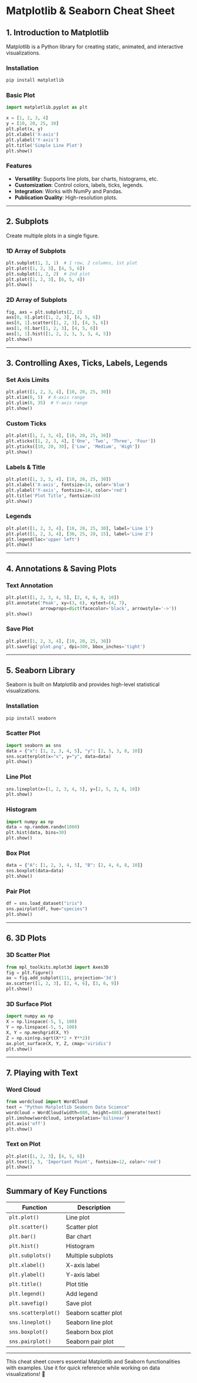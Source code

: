 # **Matplotlib & Seaborn Cheat Sheet**

## **1. Introduction to Matplotlib**
Matplotlib is a Python library for creating static, animated, and interactive visualizations.

### **Installation**
```python
pip install matplotlib
```

### **Basic Plot**
```python
import matplotlib.pyplot as plt

x = [1, 2, 3, 4]
y = [10, 20, 25, 30]
plt.plot(x, y)
plt.xlabel('X-axis')
plt.ylabel('Y-axis')
plt.title('Simple Line Plot')
plt.show()
```

### **Features**
- **Versatility**: Supports line plots, bar charts, histograms, etc.
- **Customization**: Control colors, labels, ticks, legends.
- **Integration**: Works with NumPy and Pandas.
- **Publication Quality**: High-resolution plots.

---

## **2. Subplots**
Create multiple plots in a single figure.

### **1D Array of Subplots**
```python
plt.subplot(1, 2, 1)  # 1 row, 2 columns, 1st plot
plt.plot([1, 2, 3], [4, 5, 6])
plt.subplot(1, 2, 2)  # 2nd plot
plt.plot([1, 2, 3], [6, 5, 4])
plt.show()
```

### **2D Array of Subplots**
```python
fig, axs = plt.subplots(2, 2)
axs[0, 0].plot([1, 2, 3], [4, 5, 6])
axs[0, 1].scatter([1, 2, 3], [4, 5, 6])
axs[1, 0].bar([1, 2, 3], [4, 5, 6])
axs[1, 1].hist([1, 2, 2, 3, 3, 3, 4, 5])
plt.show()
```

---

## **3. Controlling Axes, Ticks, Labels, Legends**
### **Set Axis Limits**
```python
plt.plot([1, 2, 3, 4], [10, 20, 25, 30])
plt.xlim(0, 5)  # X-axis range
plt.ylim(0, 35)  # Y-axis range
plt.show()
```

### **Custom Ticks**
```python
plt.plot([1, 2, 3, 4], [10, 20, 25, 30])
plt.xticks([1, 2, 3, 4], ['One', 'Two', 'Three', 'Four'])
plt.yticks([10, 20, 30], ['Low', 'Medium', 'High'])
plt.show()
```

### **Labels & Title**
```python
plt.plot([1, 2, 3, 4], [10, 20, 25, 30])
plt.xlabel('X-axis', fontsize=14, color='blue')
plt.ylabel('Y-axis', fontsize=14, color='red')
plt.title('Plot Title', fontsize=16)
plt.show()
```

### **Legends**
```python
plt.plot([1, 2, 3, 4], [10, 20, 25, 30], label='Line 1')
plt.plot([1, 2, 3, 4], [30, 25, 20, 15], label='Line 2')
plt.legend(loc='upper left')
plt.show()
```

---

## **4. Annotations & Saving Plots**
### **Text Annotation**
```python
plt.plot([1, 2, 3, 4, 5], [2, 4, 6, 8, 10])
plt.annotate('Peak', xy=(3, 6), xytext=(4, 7),
             arrowprops=dict(facecolor='black', arrowstyle='->'))
plt.show()
```

### **Save Plot**
```python
plt.plot([1, 2, 3, 4], [10, 20, 25, 30])
plt.savefig('plot.png', dpi=300, bbox_inches='tight')
```

---

## **5. Seaborn Library**
Seaborn is built on Matplotlib and provides high-level statistical visualizations.

### **Installation**
```python
pip install seaborn
```

### **Scatter Plot**
```python
import seaborn as sns
data = {"x": [1, 2, 3, 4, 5], "y": [2, 5, 3, 8, 10]}
sns.scatterplot(x="x", y="y", data=data)
plt.show()
```

### **Line Plot**
```python
sns.lineplot(x=[1, 2, 3, 4, 5], y=[2, 5, 3, 8, 10])
plt.show()
```

### **Histogram**
```python
import numpy as np
data = np.random.randn(1000)
plt.hist(data, bins=30)
plt.show()
```

### **Box Plot**
```python
data = {"A": [1, 2, 3, 4, 5], "B": [2, 4, 6, 8, 10]}
sns.boxplot(data=data)
plt.show()
```

### **Pair Plot**
```python
df = sns.load_dataset("iris")
sns.pairplot(df, hue="species")
plt.show()
```

---

## **6. 3D Plots**
### **3D Scatter Plot**
```python
from mpl_toolkits.mplot3d import Axes3D
fig = plt.figure()
ax = fig.add_subplot(111, projection='3d')
ax.scatter([1, 2, 3], [2, 4, 6], [3, 6, 9])
plt.show()
```

### **3D Surface Plot**
```python
import numpy as np
X = np.linspace(-5, 5, 100)
Y = np.linspace(-5, 5, 100)
X, Y = np.meshgrid(X, Y)
Z = np.sin(np.sqrt(X**2 + Y**2))
ax.plot_surface(X, Y, Z, cmap='viridis')
plt.show()
```

---

## **7. Playing with Text**
### **Word Cloud**
```python
from wordcloud import WordCloud
text = "Python Matplotlib Seaborn Data Science"
wordcloud = WordCloud(width=800, height=400).generate(text)
plt.imshow(wordcloud, interpolation='bilinear')
plt.axis('off')
plt.show()
```

### **Text on Plot**
```python
plt.plot([1, 2, 3], [4, 5, 6])
plt.text(2, 5, 'Important Point', fontsize=12, color='red')
plt.show()
```

---

## **Summary of Key Functions**
| **Function**          | **Description**                          |
|-----------------------|------------------------------------------|
| `plt.plot()`          | Line plot                                |
| `plt.scatter()`       | Scatter plot                             |
| `plt.bar()`           | Bar chart                                |
| `plt.hist()`          | Histogram                                |
| `plt.subplots()`      | Multiple subplots                        |
| `plt.xlabel()`        | X-axis label                             |
| `plt.ylabel()`        | Y-axis label                             |
| `plt.title()`         | Plot title                               |
| `plt.legend()`        | Add legend                               |
| `plt.savefig()`       | Save plot                                |
| `sns.scatterplot()`   | Seaborn scatter plot                     |
| `sns.lineplot()`      | Seaborn line plot                        |
| `sns.boxplot()`       | Seaborn box plot                         |
| `sns.pairplot()`      | Seaborn pair plot                        |

---

This cheat sheet covers essential Matplotlib and Seaborn functionalities with examples. Use it for quick reference while working on data visualizations! 🚀
